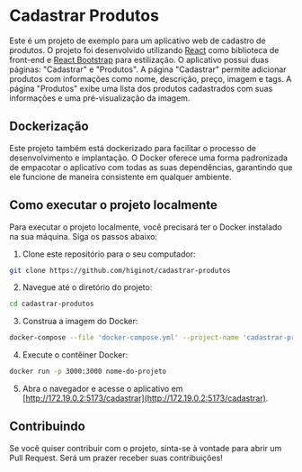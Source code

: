 # Cadastrar Produtos

Este é um projeto de exemplo para um aplicativo web de cadastro de produtos. O projeto foi desenvolvido utilizando [React](https://reactjs.org/) como biblioteca de front-end e [React Bootstrap](https://react-bootstrap.github.io/) para estilização. O aplicativo possui duas páginas: "Cadastrar" e "Produtos". A página "Cadastrar" permite adicionar produtos com informações como nome, descrição, preço, imagem e tags. A página "Produtos" exibe uma lista dos produtos cadastrados com suas informações e uma pré-visualização da imagem.

## Dockerização

Este projeto também está dockerizado para facilitar o processo de desenvolvimento e implantação. O Docker oferece uma forma padronizada de empacotar o aplicativo com todas as suas dependências, garantindo que ele funcione de maneira consistente em qualquer ambiente.

## Como executar o projeto localmente

Para executar o projeto localmente, você precisará ter o Docker instalado na sua máquina. Siga os passos abaixo:

1. Clone este repositório para o seu computador:

```bash
git clone https://github.com/higinot/cadastrar-produtos
```

2. Navegue até o diretório do projeto:

```bash
cd cadastrar-produtos
```

3. Construa a imagem do Docker:

```bash
docker-compose --file 'docker-compose.yml' --project-name 'cadastrar-produtos' up --build
```

4. Execute o contêiner Docker:

```bash
docker run -p 3000:3000 nome-do-projeto
```

5. Abra o navegador e acesse o aplicativo em [http://172.19.0.2:5173/cadastrar](http://172.19.0.2:5173/cadastrar).

## Contribuindo

Se você quiser contribuir com o projeto, sinta-se à vontade para abrir um Pull Request. Será um prazer receber suas contribuições!
